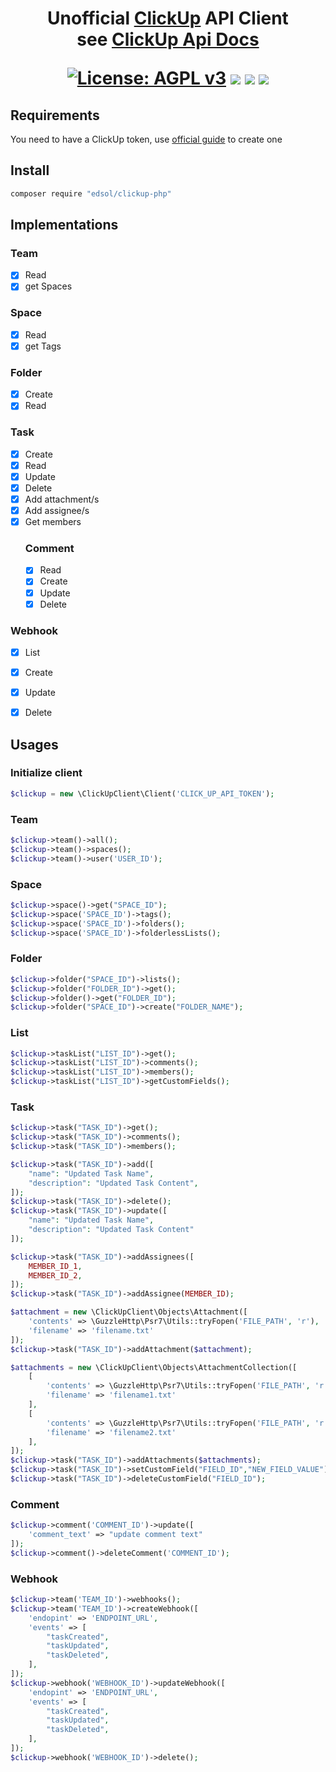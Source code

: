 <h1 align='center'>
Unofficial <a href="http://clickup.com">ClickUp</a> API Client </br>see <a href="https://clickup.com/api">ClickUp Api Docs</a>

[![License: AGPL v3](https://img.shields.io/badge/License-AGPL%20v3-blue.svg)](https://www.gnu.org/licenses/agpl-3.0)
![](https://vsmarketplacebadge.apphb.com/version-short/edsol.clickup.svg
)
![](https://vsmarketplacebadge.apphb.com/downloads-short/edsol.clickup.svg
)
![](https://vsmarketplacebadge.apphb.com/rating-short/edsol.clickup.svg
)
</h1>



## Requirements

You need to have a ClickUp token, use [official guide](https://docs.clickup.com/en/articles/1367130-getting-started-with-the-clickup-api) to create one


## Install
```bash
composer require "edsol/clickup-php"
```

## Implementations

### Team
- [x] Read
- [x] get Spaces

### Space
- [x] Read
- [x] get Tags

### Folder
- [x] Create
- [x] Read

### Task
- [x] Create
- [x] Read
- [x] Update
- [x] Delete
- [x] Add attachment/s
- [x] Add assignee/s
- [x] Get members
    ### Comment
    - [x] Read
    - [x] Create
    - [x] Update
    - [x] Delete

### Webhook
- [x] List
- [x] Create
- [x] Update
- [x] Delete


## Usages

### Initialize client
```php
$clickup = new \ClickUpClient\Client('CLICK_UP_API_TOKEN');
```

### Team

```php
$clickup->team()->all();
$clickup->team()->spaces();
$clickup->team()->user('USER_ID');
```
### Space

```php
$clickup->space()->get("SPACE_ID");
$clickup->space('SPACE_ID')->tags();
$clickup->space('SPACE_ID')->folders();
$clickup->space('SPACE_ID')->folderlessLists();
```
### Folder

```php
$clickup->folder("SPACE_ID")->lists();
$clickup->folder("FOLDER_ID")->get();
$clickup->folder()->get("FOLDER_ID");
$clickup->folder("SPACE_ID")->create("FOLDER_NAME");
```

### List
```php
$clickup->taskList("LIST_ID")->get();
$clickup->taskList("LIST_ID")->comments();
$clickup->taskList("LIST_ID")->members();
$clickup->taskList("LIST_ID")->getCustomFields();
```

### Task
```php
$clickup->task("TASK_ID")->get();
$clickup->task("TASK_ID")->comments();
$clickup->task("TASK_ID")->members();

$clickup->task("TASK_ID")->add([
    "name": "Updated Task Name",
    "description": "Updated Task Content",
]);
$clickup->task("TASK_ID")->delete();
$clickup->task("TASK_ID")->update([
    "name": "Updated Task Name",
    "description": "Updated Task Content"
]);

$clickup->task("TASK_ID")->addAssignees([
    MEMBER_ID_1,
    MEMBER_ID_2,
]);
$clickup->task("TASK_ID")->addAssignee(MEMBER_ID);

$attachment = new \ClickUpClient\Objects\Attachment([
    'contents' => \GuzzleHttp\Psr7\Utils::tryFopen('FILE_PATH', 'r'),
    'filename' => 'filename.txt'
]);
$clickup->task("TASK_ID")->addAttachment($attachment);

$attachments = new \ClickUpClient\Objects\AttachmentCollection([
    [
        'contents' => \GuzzleHttp\Psr7\Utils::tryFopen('FILE_PATH', 'r'),
        'filename' => 'filename1.txt'
    ],
    [
        'contents' => \GuzzleHttp\Psr7\Utils::tryFopen('FILE_PATH', 'r'),
        'filename' => 'filename2.txt'
    ],
]);
$clickup->task("TASK_ID")->addAttachments($attachments);
$clickup->task("TASK_ID")->setCustomField("FIELD_ID","NEW_FIELD_VALUE");
$clickup->task("TASK_ID")->deleteCustomField("FIELD_ID");
```

### Comment
```php
$clickup->comment('COMMENT_ID')->update([
    'comment_text' => "update comment text"
]);
$clickup->comment()->deleteComment('COMMENT_ID');
```

### Webhook
```php
$clickup->team('TEAM_ID')->webhooks();
$clickup->team('TEAM_ID')->createWebhook([
    'endopint' => 'ENDPOINT_URL',
    'events' => [
        "taskCreated",
        "taskUpdated",
        "taskDeleted",
    ],
]);
$clickup->webhook('WEBHOOK_ID')->updateWebhook([
    'endopint' => 'ENDPOINT_URL',
    'events' => [
        "taskCreated",
        "taskUpdated",
        "taskDeleted",
    ],
]);
$clickup->webhook('WEBHOOK_ID')->delete();
```
